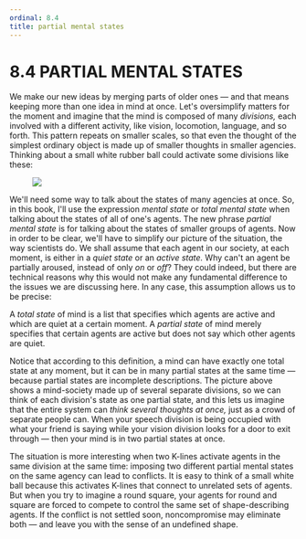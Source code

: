 ```yaml
---
ordinal: 8.4
title: partial mental states
---
```


# 8.4 PARTIAL MENTAL STATES 

<p>We make our new ideas by merging parts of older ones &mdash; and that means keeping more than one idea in mind at once. Let's oversimplify matters for the moment and imagine that the mind is composed of many <em>divisions,</em> each involved with a different activity, like vision, locomotion, language, and so forth. This pattern repeats on smaller scales, so that even the thought of the simplest ordinary object is made up of smaller thoughts in smaller agencies. Thinking about a small white rubber ball could activate some divisions like these:</p>
<figure><img src="/images/ch8/8-4.png"/></figure>
<p>We'll need some way to talk about the states of many agencies at once. So, in this book, I'll use the expression <em>mental state</em> or <em>total mental state</em> when talking about the states of all of one's agents. The new phrase <em>partial mental state</em> is for talking about the states of smaller groups of agents. Now in order to be clear, we'll have to simplify our picture of the situation, the way scientists do. We shall assume that each agent in our society, at each moment, is either in a <em>quiet state</em> or an <em>active state.</em> Why can't an agent be partially aroused, instead of only <em>on</em> or <em>off</em>? They could indeed, but there are technical reasons why this would not make any fundamental difference to the issues we are discussing here. In any case, this assumption allows us to be precise:</p>
<p>A <em>total state</em> of mind is a list that specifies which agents are active and which are quiet at a certain moment. A <em>partial state</em> of mind merely specifies that certain agents are active but does not say which other agents are quiet.</p>
<p>Notice that according to this definition, a mind can have exactly one total state at any moment, but it can be in many partial states at the same time &mdash; because partial states are incomplete descriptions. The picture above shows a mind-society made up of several separate divisions, so we can think of each division's state as one partial state, and this lets us imagine that the entire system can <em>think several thoughts at once,</em> just as a crowd of separate people can. When your speech division is being occupied with what your friend is saying while your vision division looks for a door to exit through &mdash; then your mind is in two partial states at once.</p>
<p>The situation is more interesting when two K-lines activate agents in the same division at the same time: imposing two different partial mental states on the same agency can lead to conflicts. It is easy to think of a small white ball because this activates K-lines that connect to unrelated sets of agents. But when you try to imagine a round square, your agents for round and square are forced to compete to control the same set of shape-describing agents. If the conflict is not settled soon, noncompromise may eliminate both &mdash; and leave you with the sense of an undefined shape.</p>